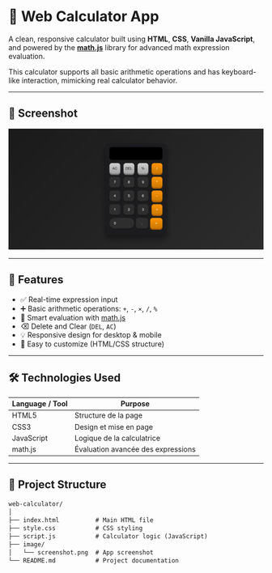# 🧮 Web Calculator App

A clean, responsive calculator built using **HTML**, **CSS**, **Vanilla JavaScript**, and powered by the **[math.js](https://mathjs.org/)** library for advanced math expression evaluation.

This calculator supports all basic arithmetic operations and has keyboard-like interaction, mimicking real calculator behavior.

---

## 📸 Screenshot

![Calculator UI](./image/screenshot.png) 

---

## 🚀 Features

- ✅ Real-time expression input
- ➕ Basic arithmetic operations: `+`, `-`, `×`, `/`, `%`
- 🧠 Smart evaluation with [math.js](https://mathjs.org/)
- ⌫ Delete and Clear (`DEL`, `AC`)
- 💡 Responsive design for desktop & mobile
- 🎨 Easy to customize (HTML/CSS structure)

---

## 🛠 Technologies Used

| Language / Tool | Purpose                      |
|------------------|------------------------------|
| HTML5            | Structure de la page         |
| CSS3             | Design et mise en page       |
| JavaScript       | Logique de la calculatrice   |
| math.js          | Évaluation avancée des expressions |

---

## 📂 Project Structure

```
web-calculator/
│
├── index.html          # Main HTML file  
├── style.css           # CSS styling  
├── script.js           # Calculator logic (JavaScript)  
├── image/
│   └── screenshot.png  # App screenshot  
└── README.md           # Project documentation  
```

